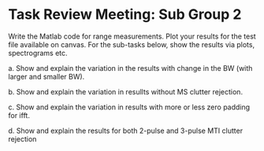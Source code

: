 # Task Review Meeting: Sub Group 2
Write the Matlab code for range measurements. Plot your results for the test file available
on canvas. For the sub-tasks below, show the results via plots, spectrograms etc.

a. Show and explain the variation in the results with change in the BW (with larger and
smaller BW).

b. Show and explain the variation in resullts without MS clutter rejection.

c. Show and explain the variation in results with more or less zero padding for ifft.

d. Show and explain the results for both 2-pulse and 3-pulse MTI clutter rejection